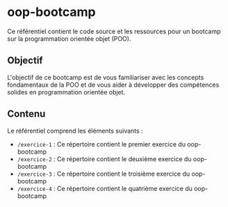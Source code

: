# oop-bootcamp
Ce référentiel contient le code source et les ressources pour un bootcamp sur la programmation orientée objet (POO).

## Objectif

L'objectif de ce bootcamp est de vous familiariser avec les concepts fondamentaux de la POO et de vous aider à développer des compétences solides en programmation orientée objet.

## Contenu

Le référentiel comprend les éléments suivants :

- `/exercice-1` : Ce répertoire contient le premier exercice du oop-bootcamp
- `/exercice-2` : Ce répertoire contient le deuxième exercice du oop-bootcamp
- `/exercice-3` : Ce répertoire contient le troisième exercice du oop-bootcamp
- `/exercice-4` : Ce répertoire contient le quatrième exercice du oop-bootcamp


